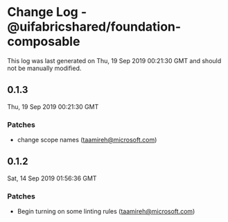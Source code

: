 # Change Log - @uifabricshared/foundation-composable

This log was last generated on Thu, 19 Sep 2019 00:21:30 GMT and should not be manually modified.

## 0.1.3
Thu, 19 Sep 2019 00:21:30 GMT

### Patches

- change scope names (taamireh@microsoft.com)
## 0.1.2
Sat, 14 Sep 2019 01:56:36 GMT

### Patches

- Begin turning on some linting rules (taamireh@microsoft.com)